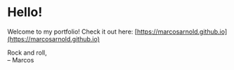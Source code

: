 # Hello!

Welcome to my portfolio! Check it out here: [https://marcosarnold.github.io](https://marcosarnold.github.io)

Rock and roll,  
– Marcos
